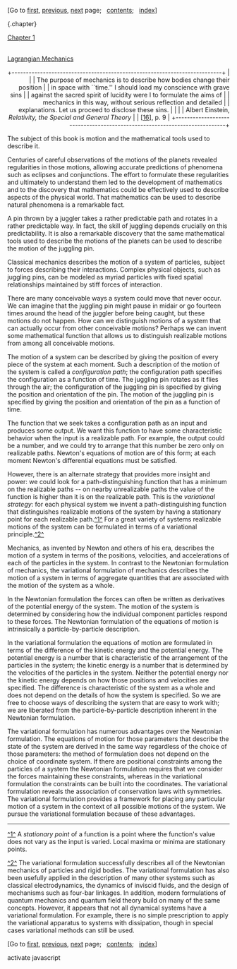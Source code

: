<div class="navigation">

[Go to <span>[first](book.html),
[previous](book-Z-H-6.html)</span><span>, [next](book-Z-H-8.html)</span>
page<span>;
  </span><span>[contents](book-Z-H-4.html#%_toc_start)</span><span><span>;
  </span>[index](book-Z-H-82.html#%_index_start)</span>]

</div>

 {.chapter}

<div class="chapterheading">

[Chapter 1](book-Z-H-4.html#%_toc_%_chap_1)

</div>

\
 [Lagrangian Mechanics](book-Z-H-4.html#%_toc_%_chap_1)

<div align="right">

+--------------------------------------------------------------------------+
| <span class="epigraph"> </span>                                          |
| The purpose of mechanics is to describe how bodies change their position |
| in space with \`\`time.'' I should load my conscience with grave sins    |
| against the sacred spirit of lucidity were I to formulate the aims of    |
| mechanics in this way, without serious reflection and detailed           |
| explanations. Let us proceed to disclose these sins.                     |
|                                                                          |
| Albert Einstein, *Relativity, the Special and General Theory*            |
| [[16](book-Z-H-80.html#cite{Einstein})], p. 9                            |
+--------------------------------------------------------------------------+

</div>

The subject of this book is motion and the mathematical tools used to
describe it.

Centuries of careful observations of the motions of the planets revealed
regularities in those motions, allowing accurate predictions of
phenomena such as eclipses and conjunctions. The effort to formulate
these regularities and ultimately to understand them led to the
development of mathematics and to the discovery that mathematics could
be effectively used to describe aspects of the physical world. That
mathematics can be used to describe natural phenomena is a remarkable
fact.

A pin thrown by a juggler takes a rather predictable path and rotates in
a rather predictable way. In fact, the skill of juggling depends
crucially on this predictability. It is also a remarkable discovery that
the same mathematical tools used to describe the motions of the planets
can be used to describe the motion of the juggling pin.

Classical mechanics describes the motion of a system of particles,
subject to forces describing their interactions. Complex physical
objects, such as juggling pins, can be modeled as myriad particles with
fixed spatial relationships maintained by stiff forces of interaction.

There are many conceivable ways a system could move that never occur. We
can imagine that the juggling pin might pause in midair or go fourteen
times around the head of the juggler before being caught, but these
motions do not happen. How can we distinguish motions of a system that
can actually occur from other conceivable motions? Perhaps we can invent
some mathematical function that allows us to distinguish realizable
motions from among all conceivable motions.

The motion of a system can be described by giving the position of every
piece of the system at each moment. Such a description of the motion of
the system is called a *configuration path*; the configuration path
specifies the configuration as a function of time. The juggling pin
rotates as it flies through the air; the configuration of the juggling
pin is specified by giving the position and orientation of the pin. The
motion of the juggling pin is specified by giving the position and
orientation of the pin as a function of time.

The function that we seek takes a configuration path as an input and
produces some output. We want this function to have some characteristic
behavior when the input is a realizable path. For example, the output
could be a number, and we could try to arrange that this number be zero
only on realizable paths. Newton's equations of motion are of this form;
at each moment Newton's differential equations must be satisfied.

However, there is an alternate strategy that provides more insight and
power: we could look for a path-distinguishing function that has a
minimum on the realizable paths -- on nearby unrealizable paths the
value of the function is higher than it is on the realizable path. This
is the *variational strategy*: for each physical system we invent a
path-distinguishing function that distinguishes realizable motions of
the system by having a stationary point for each realizable
path.[^1^](#footnote_Temp_8) For a great variety of systems realizable
motions of the system can be formulated in terms of a variational
principle.[^2^](#footnote_Temp_9)

Mechanics, as invented by Newton and others of his era, describes the
motion of a system in terms of the positions, velocities, and
accelerations of each of the particles in the system. In contrast to the
Newtonian formulation of mechanics, the variational formulation of
mechanics describes the motion of a system in terms of aggregate
quantities that are associated with the motion of the system as a whole.

In the Newtonian formulation the forces can often be written as
derivatives of the potential energy of the system. The motion of the
system is determined by considering how the individual component
particles respond to these forces. The Newtonian formulation of the
equations of motion is intrinsically a particle-by-particle description.

In the variational formulation the equations of motion are formulated in
terms of the difference of the kinetic energy and the potential energy.
The potential energy is a number that is characteristic of the
arrangement of the particles in the system; the kinetic energy is a
number that is determined by the velocities of the particles in the
system. Neither the potential energy nor the kinetic energy depends on
how those positions and velocities are specified. The difference is
characteristic of the system as a whole and does not depend on the
details of how the system is specified. So we are free to choose ways of
describing the system that are easy to work with; we are liberated from
the particle-by-particle description inherent in the Newtonian
formulation.

The variational formulation has numerous advantages over the Newtonian
formulation. The equations of motion for those parameters that describe
the state of the system are derived in the same way regardless of the
choice of those parameters: the method of formulation does not depend on
the choice of coordinate system. If there are positional constraints
among the particles of a system the Newtonian formulation requires that
we consider the forces maintaining these constraints, whereas in the
variational formulation the constraints can be built into the
coordinates. The variational formulation reveals the association of
conservation laws with symmetries. The variational formulation provides
a framework for placing any particular motion of a system in the context
of all possible motions of the system. We pursue the variational
formulation because of these advantages.

<div class="smallprint">

------------------------------------------------------------------------

</div>

<div class="footnote">

[^1^](#call_footnote_Temp_8) A *stationary point* of a function is a
point where the function's value does not vary as the input is varied.
Local maxima or minima are stationary points.

[^2^](#call_footnote_Temp_9) The variational formulation successfully
describes all of the Newtonian mechanics of particles and rigid bodies.
The variational formulation has also been usefully applied in the
description of many other systems such as classical electrodynamics, the
dynamics of inviscid fluids, and the design of mechanisms such as
four-bar linkages. In addition, modern formulations of quantum mechanics
and quantum field theory build on many of the same concepts. However, it
appears that not all dynamical systems have a variational formulation.
For example, there is no simple prescription to apply the variational
apparatus to systems with dissipation, though in special cases
variational methods can still be used.

</div>

<div class="navigation">

[Go to <span>[first](book.html),
[previous](book-Z-H-6.html)</span><span>, [next](book-Z-H-8.html)</span>
page<span>;
  </span><span>[contents](book-Z-H-4.html#%_toc_start)</span><span><span>;
  </span>[index](book-Z-H-82.html#%_index_start)</span>]

</div>

activate javascript

